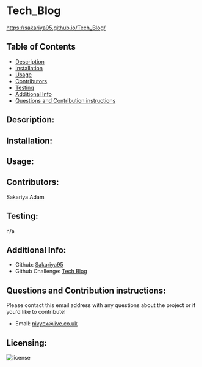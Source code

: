 # Tech_Blog

https://sakariya95.github.io/Tech_Blog/

## Table of Contents

- [Description](#description)
- [Installation](#installation)
- [Usage](#usage)
- [Contributors](#contributors)
- [Testing](#testing)
- [Additional Info](#additional-info)
- [Questions and Contribution instructions](#questions-and-contribution-instructions)

## Description:



## Installation:



## Usage:



## Contributors:

Sakariya Adam

## Testing:

n/a

## Additional Info:

- Github: [Sakariya95](https://github.com/Sakariya95)
- Github Challenge: [Tech Blog](https://github.com/Sakariya95/Tech_Blog)

## Questions and Contribution instructions:

Please contact this email address with any questions about the project or if you'd like to contribute!

- Email: niyyex@live.co.uk

## Licensing:

![license](https://img.shields.io/badge/license-MIT-blue)
